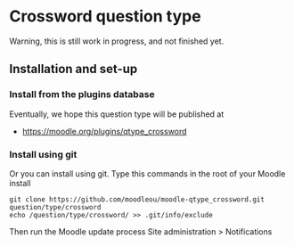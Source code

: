 # Crossword question type

Warning, this is still work in progress, and not finished yet.


## Installation and set-up

### Install from the plugins database

Eventually, we hope this question type will be published at
* https://moodle.org/plugins/qtype_crossword

### Install using git

Or you can install using git. Type this commands in the root of your Moodle install

    git clone https://github.com/moodleou/moodle-qtype_crossword.git question/type/crossword
    echo /question/type/crossword/ >> .git/info/exclude

Then run the Moodle update process
Site administration > Notifications
